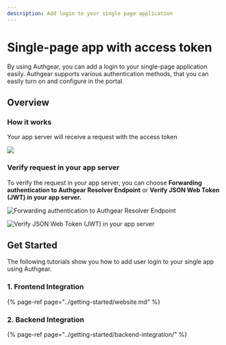```yaml
---
description: Add login to your single page application
---
```


# Single-page app with access token

By using Authgear, you can add a login to your single-page application easily. Authgear supports various authentication methods, that you can easily turn on and configure in the portal.

## **Overview**

### **How it works**

Your app server will receive a request with the access token

![](https://mermaid.ink/img/eyJjb2RlIjoic2VxdWVuY2VEaWFncmFtXG4gICAgcGFydGljaXBhbnQgQ2xpZW50QXBwIGFzIFNpbmdsZS1QYWdlIEFwcFxuICAgIHBhcnRpY2lwYW50IEF1dGhnZWFyIGFzIEF1dGhnZWFyXG4gICAgcGFydGljaXBhbnQgQXBwQmFja2VuZCBhcyBZb3VyIEFwcCBTZXJ2ZXJcbiAgICBDbGllbnRBcHAtPj5BdXRoZ2VhcjogMS4gVXNlciBhdXRoZW50aWNhdGVzIHdpdGggQXV0aGdlYXJcbiAgICBBdXRoZ2Vhci0-PkNsaWVudEFwcDogMi4gQXV0aGdlYXIgcmVzcG9uZHMgd2l0aCB0aGUgYWNjZXNzIHRva2VuIGFuZCByZWZyZXNoIHRva2VuXG4gICAgQ2xpZW50QXBwLT4-QXBwQmFja2VuZDogMy4gUmVxdWVzdCB3aXRoIGFjY2VzcyB0b2tlblxuICAgIEFwcEJhY2tlbmQtPj5BcHBCYWNrZW5kOiA0LiBWZXJpZnkgUmVxdWVzdFxuICAgIEFwcEJhY2tlbmQtPj5DbGllbnRBcHA6IDUuIFNlcnZlciByZXNwb25kcyB3aXRoIHRoZSByZXF1ZXN0ZWQgaW5mb3JtYXRpb25cbiAgICAgICAgICAgICIsIm1lcm1haWQiOnt9LCJ1cGRhdGVFZGl0b3IiOmZhbHNlfQ)

### **Verify request in your app server**

To verify the request in your app server, you can choose **Forwarding authentication to Authgear Resolver Endpoint** or **Verify JSON Web Token \(JWT\) in your app server.**

![Forwarding authentication to Authgear Resolver Endpoint](https://mermaid.ink/img/eyJjb2RlIjoiZmxvd2NoYXJ0IFREXG4gICAgYXV0aGdlYXJbQXV0aGdlYXJdXG4gICAgYXBwW1lvdXIgQXBwIFNlcnZlcl1cbiAgICBcbiAgICBhcHAgLS0-IHwgRm9yd2FyZCBhdXRoZW50aWNhdGlvbiB0byA8YnIvPiBBdXRoZ2VhciByZXNvbHZlciBlbmRwb2ludCB8IGF1dGhnZWFyXG4iLCJtZXJtYWlkIjp7InRoZW1lIjoiZGVmYXVsdCJ9LCJ1cGRhdGVFZGl0b3IiOmZhbHNlfQ)

![Verify JSON Web Token \(JWT\) in your app server](https://mermaid.ink/img/eyJjb2RlIjoiZmxvd2NoYXJ0IFREXG4gICAgYXBwW1lvdXIgQXBwIFNlcnZlcl1cbiAgICBcbiAgICBhcHAgLS0-IHxWZXJpZnkgSldUIHRva2VuIHwgYXBwXG4iLCJtZXJtYWlkIjp7InRoZW1lIjoiZGVmYXVsdCJ9LCJ1cGRhdGVFZGl0b3IiOmZhbHNlfQ)

##  <a id="get-started"></a>

## Get Started

The following tutorials show you how to add user login to your single app using Authgear.

### 1. Frontend Integration

{% page-ref page="../getting-started/website.md" %}

### 2. Backend Integration

{% page-ref page="../getting-started/backend-integration/" %}

